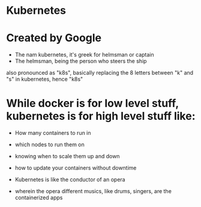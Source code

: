 # Kubernetes

# Created by Google

- The nam kubernetes, it's greek for helmsman or captain
- The helmsman, being the person who steers the ship

also pronounced as "k8s", basically replacing the 8 letters between "k" and "s"
in kubernetes, hence "k8s"

# While docker is for low level stuff, kubernetes is for high level stuff like:

- How many containers to run in
- which nodes to run them on
- knowing when to scale them up and down
- how to update your containers without downtime

- Kubernetes is like the conductor of an opera
- wherein the opera different musics, like drums, singers, are the containerized apps